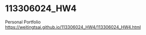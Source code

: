 # 113306024_HW4
 Personal Portfolio
 https://weitingtsai.github.io/113306024_HW4/113306024_HW4.html
